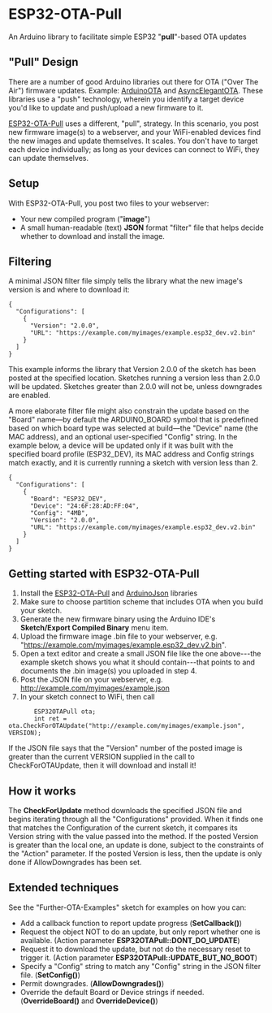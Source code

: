 # ESP32-OTA-Pull
An Arduino library to facilitate simple ESP32 "**pull**"-based OTA updates

## "Pull" Design
There are a number of good Arduino libraries out there for OTA ("Over The Air") firmware updates.  Example: [ArduinoOTA](https://github.com/jandrassy/ArduinoOTA) and [AsyncElegantOTA](https://github.com/ayushsharma82/AsyncElegantOTA).  These libraries use a "push" technology, wherein you identify a target device you'd like to update and push/upload a new firmware to it.

[ESP32-OTA-Pull](https://github.com/mikalhart/ESP32-OTA-Pull) uses a different, "pull", strategy. In this scenario, you post new firmware image(s) to a webserver, and your WiFi-enabled devices find the new images and update themselves. It scales. You don't have to target each device individually; as long as your devices can connect to WiFi, they can update themselves.

## Setup
With ESP32-OTA-Pull, you post two files to your webserver:
- Your new compiled program ("**image**")
- A small human-readable (text) **JSON** format "filter" file that helps decide whether to download and install the image.

## Filtering
A minimal JSON filter file simply tells the library what the new image's version is and where to download it:

```
{
  "Configurations": [
    {
      "Version": "2.0.0",
      "URL": "https://example.com/myimages/example.esp32_dev.v2.bin"
    }
  ]
}
```

This example informs the library that Version 2.0.0 of the sketch has been posted at the specified location.  Sketches running a version less than 2.0.0 will be updated.  Sketches greater than 2.0.0 will not be, unless downgrades are enabled.

A more elaborate filter file might also constrain the update based on the "Board" name&mdash;by default the ARDUINO_BOARD symbol that is predefined based on which board type was selected at build&mdash;the "Device" name (the MAC address), and an optional user-specified "Config" string.  In the example below, a device will be updated only if it was built with the specified board profile (ESP32_DEV), its MAC address and Config strings match exactly, and it is currently running a sketch with version less than 2.

```
{
  "Configurations": [
    {
      "Board": "ESP32_DEV",
      "Device": "24:6F:28:AD:FF:04",
      "Config": "4MB",
      "Version": "2.0.0",
      "URL": "https://example.com/myimages/example.esp32_dev.v2.bin"
    }
  ]
}
```

## Getting started with ESP32-OTA-Pull
1. Install the [ESP32-OTA-Pull](https://github.com/mikalhart/ESP32-OTA-Pull) and [ArduinoJson](https://github.com/bblanchon/ArduinoJson) libraries
2. Make sure to choose partition scheme that includes OTA when you build your sketch.
3. Generate the new firmware binary using the Arduino IDE's **Sketch/Export Compiled Binary** menu item.
4. Upload the firmware image .bin file to your webserver, e.g. "https://example.com/myimages/example.esp32_dev.v2.bin".
5. Open a text editor and create a small JSON file like the one above---the example sketch shows you what it should contain---that points to and documents the .bin image(s) you uploaded in step 4.
6. Post the JSON file on your webserver, e.g. http://example.com/myimages/example.json
7. In your sketch connect to WiFi, then call

```
       ESP32OTAPull ota;
       int ret = ota.CheckForOTAUpdate("http://example.com/myimages/example.json", VERSION);
```

If the JSON file says that the "Version" number of the posted image is greater than the current VERSION supplied in the call to CheckForOTAUpdate, then it will download and install it!

## How it works
The **CheckForUpdate** method downloads the specified JSON file and begins iterating through all the "Configurations" provided.  When it finds one that matches the Configuration of the current sketch, it compares its Version string with the value passed into the method.  If the posted Version is greater than the local one, an update is done, subject to the constraints of the "Action" parameter.  If the posted Version is less, then the update is only done if AllowDowngrades has been set.

## Extended techniques
See the "Further-OTA-Examples" sketch for examples on how you can:
- Add a callback function to report update progress (**SetCallback()**)
- Request the object NOT to do an update, but only report whether one is available. (Action parameter **ESP32OTAPull::DONT_DO_UPDATE**)
- Request it to download the update, but not do the necessary reset to trigger it. (Action parameter **ESP32OTAPull::UPDATE_BUT_NO_BOOT**)
- Specify a "Config" string to match any "Config" string in the JSON filter file. (**SetConfig()**)
- Permit downgrades. (**AllowDowngrades()**)
- Override the default Board or Device strings if needed.  (**OverrideBoard()** and **OverrideDevice()**)

